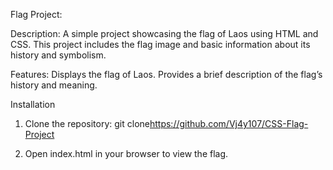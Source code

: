 Flag Project:

Description:
          A simple project showcasing the flag of Laos using HTML and CSS. This project includes the flag image and basic information about its history and symbolism.

Features:
        Displays the flag of Laos.
        Provides a brief description of the flag’s history and meaning.

Installation
1. Clone the repository:
            git clone<https://github.com/Vj4y107/CSS-Flag-Project>

2. Open index.html in your browser to view the flag.
